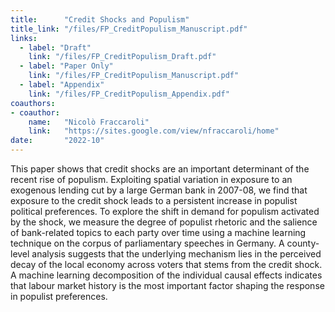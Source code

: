 ```yaml
---
title:      "Credit Shocks and Populism"
title_link: "/files/FP_CreditPopulism_Manuscript.pdf"
links:
  - label: "Draft"
    link: "/files/FP_CreditPopulism_Draft.pdf"
  - label: "Paper Only"
    link: "/files/FP_CreditPopulism_Manuscript.pdf"
  - label: "Appendix"
    link: "/files/FP_CreditPopulism_Appendix.pdf"
coauthors:
- coauthor: 
    name:   "Nicolò Fraccaroli"
    link:   "https://sites.google.com/view/nfraccaroli/home"
date:       "2022-10"
---
```


This paper shows that credit shocks are an important determinant of the recent rise of populism. Exploiting spatial variation in exposure to an exogenous lending cut by a large German bank in 2007-08, we find that exposure to the credit shock leads to a persistent increase in populist political preferences. To explore the shift in demand for populism activated by the shock, we measure the degree of populist rhetoric and the salience of bank-related topics to each party over time using a machine learning technique on the corpus of parliamentary speeches in Germany. A county-level analysis suggests that the underlying mechanism lies in the perceived decay of the local economy across voters that stems from the credit shock. A machine learning decomposition of the individual causal effects indicates that labour market history is the most important factor shaping the response in populist preferences.